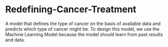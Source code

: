 # Redefining-Cancer-Treatment
A model that defines the type of cancer on the basis of available data and predicts which type of cancer might be. To design this model, we use the Machine Learning Model because the model should learn from past results and data.
